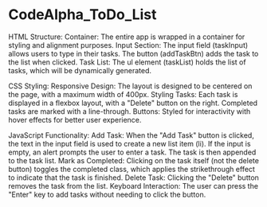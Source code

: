 # CodeAlpha_ToDo_List

HTML Structure:
Container: The entire app is wrapped in a container for styling and alignment purposes.
Input Section: The input field (taskInput) allows users to type in their tasks. The button (addTaskBtn) adds the task to the list when clicked.
Task List: The ul element (taskList) holds the list of tasks, which will be dynamically generated.

CSS Styling:
Responsive Design: The layout is designed to be centered on the page, with a maximum width of 400px.
Styling Tasks: Each task is displayed in a flexbox layout, with a "Delete" button on the right. Completed tasks are marked with a line-through.
Buttons: Styled for interactivity with hover effects for better user experience.

JavaScript Functionality:
Add Task: When the "Add Task" button is clicked, the text in the input field is used to create a new list item (li).
If the input is empty, an alert prompts the user to enter a task.
The task is then appended to the task list.
Mark as Completed: Clicking on the task itself (not the delete button) toggles the completed class, which applies the strikethrough effect to indicate that the task is finished.
Delete Task: Clicking the "Delete" button removes the task from the list.
Keyboard Interaction: The user can press the "Enter" key to add tasks without needing to click the button.
